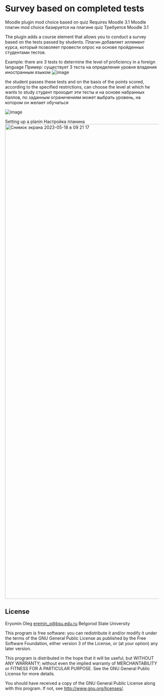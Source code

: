 # Survey based on completed tests #
Moodle plugin mod choice based on quiz
Requires Moodle 3.1
Moodle плагин mod choice базируется на плагине quiz
Требуется Moodle 3.1

The plugin adds a course element that allows you to conduct a survey
based on the tests passed by students.
Плагин добавляет эллемент курса, который позволяет провести опрос
на основе пройденных студентами тестов.

Example: there are 3 tests to determine the level of proficiency in a foreign language
Пример: существует 3 теста на определения уровня владения иностранным языком
![image](https://github.com/OlegEryomin/bsuselection/assets/39495665/ed705150-790d-4347-a866-e9141c18de6b)

the student passes these tests and on the basis of the points scored, according to the specified restrictions, can choose the level at which he wants to study
студент проходит эти тесты и на основе набранных баллов, по заданным ограничениям может выбрать уровень, на котором он желает обучаться

![image](https://github.com/OlegEryomin/bsuselection/assets/39495665/7facc045-e5a9-43af-8616-ef751ef40790)

Setting up a planin
Настройка планина
<img width="1552" alt="Снимок экрана 2023-05-18 в 09 21 17" src="https://github.com/OlegEryomin/bsuselection/assets/39495665/2ae2f59e-f600-4db4-a52a-9d26f114d414">


## License ##

Eryomin Oleg eremin_o@bsu.edu.ru Belgorod State University

This program is free software: you can redistribute it and/or modify it under
the terms of the GNU General Public License as published by the Free Software
Foundation, either version 3 of the License, or (at your option) any later
version.

This program is distributed in the hope that it will be useful, but WITHOUT ANY
WARRANTY; without even the implied warranty of MERCHANTABILITY or FITNESS FOR A
PARTICULAR PURPOSE.  See the GNU General Public License for more details.

You should have received a copy of the GNU General Public License along with
this program.  If not, see <http://www.gnu.org/licenses/>.
